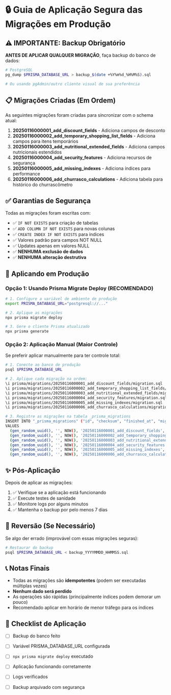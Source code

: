 # 🔒 Guia de Aplicação Segura das Migrações em Produção

## ⚠️ IMPORTANTE: Backup Obrigatório

**ANTES DE APLICAR QUALQUER MIGRAÇÃO**, faça backup do banco de dados:

```bash
# PostgreSQL
pg_dump $PRISMA_DATABASE_URL > backup_$(date +%Y%m%d_%H%M%S).sql

# Ou usando pgAdmin/outro cliente visual de sua preferência
```

## 📋 Migrações Criadas (Em Ordem)

As seguintes migrações foram criadas para sincronizar com o schema atual:

1. **20250116000001_add_discount_fields** - Adiciona campos de desconto
2. **20250116000002_add_temporary_shopping_list_fields** - Adiciona campos para itens temporários
3. **20250116000003_add_nutritional_extended_fields** - Adiciona campos nutricionais estendidos
4. **20250116000004_add_security_features** - Adiciona recursos de segurança
5. **20250116000005_add_missing_indexes** - Adiciona índices para performance
6. **20250116000006_add_churrasco_calculations** - Adiciona tabela para histórico do churrascômetro

## ✅ Garantias de Segurança

Todas as migrações foram escritas com:

- ✅ `IF NOT EXISTS` para criação de tabelas
- ✅ `ADD COLUMN IF NOT EXISTS` para novas colunas
- ✅ `CREATE INDEX IF NOT EXISTS` para índices
- ✅ Valores padrão para campos NOT NULL
- ✅ Updates apenas em valores NULL
- ✅ **NENHUMA exclusão de dados**
- ✅ **NENHUMA alteração destrutiva**

## 🚀 Aplicando em Produção

### Opção 1: Usando Prisma Migrate Deploy (RECOMENDADO)

```bash
# 1. Configure a variável de ambiente de produção
export PRISMA_DATABASE_URL="postgresql://..."

# 2. Aplique as migrações
npx prisma migrate deploy

# 3. Gere o cliente Prisma atualizado
npx prisma generate
```

### Opção 2: Aplicação Manual (Maior Controle)

Se preferir aplicar manualmente para ter controle total:

```bash
# 1. Conecte ao banco de produção
psql $PRISMA_DATABASE_URL

# 2. Aplique cada migração na ordem:
\i prisma/migrations/20250116000001_add_discount_fields/migration.sql
\i prisma/migrations/20250116000002_add_temporary_shopping_list_fields/migration.sql
\i prisma/migrations/20250116000003_add_nutritional_extended_fields/migration.sql
\i prisma/migrations/20250116000004_add_security_features/migration.sql
\i prisma/migrations/20250116000005_add_missing_indexes/migration.sql
\i prisma/migrations/20250116000006_add_churrasco_calculations/migration.sql

# 3. Registre as migrações na tabela _prisma_migrations
INSERT INTO "_prisma_migrations" ("id", "checksum", "finished_at", "migration_name", "logs", "rolled_back_at", "started_at", "applied_steps_count")
VALUES 
  (gen_random_uuid(), '', NOW(), '20250116000001_add_discount_fields', NULL, NULL, NOW(), 1),
  (gen_random_uuid(), '', NOW(), '20250116000002_add_temporary_shopping_list_fields', NULL, NULL, NOW(), 1),
  (gen_random_uuid(), '', NOW(), '20250116000003_add_nutritional_extended_fields', NULL, NULL, NOW(), 1),
  (gen_random_uuid(), '', NOW(), '20250116000004_add_security_features', NULL, NULL, NOW(), 1),
  (gen_random_uuid(), '', NOW(), '20250116000005_add_missing_indexes', NULL, NULL, NOW(), 1),
  (gen_random_uuid(), '', NOW(), '20250116000006_add_churrasco_calculations', NULL, NULL, NOW(), 1);
```

## ✨ Pós-Aplicação

Depois de aplicar as migrações:

1. ✅ Verifique se a aplicação está funcionando
2. ✅ Execute testes de sanidade
3. ✅ Monitore logs por alguns minutos
4. ✅ Mantenha o backup por pelo menos 7 dias

## 🔄 Reversão (Se Necessário)

Se algo der errado (improvável com essas migrações seguras):

```bash
# Restaurar do backup
psql $PRISMA_DATABASE_URL < backup_YYYYMMDD_HHMMSS.sql
```

## 📞 Notas Finais

- Todas as migrações são **idempotentes** (podem ser executadas múltiplas vezes)
- **Nenhum dado será perdido**
- As operações são rápidas (principalmente índices podem demorar um pouco)
- Recomendado aplicar em horário de menor tráfego para os índices

## 🎯 Checklist de Aplicação

- [ ] Backup do banco feito
- [ ] Variável PRISMA_DATABASE_URL configurada
- [ ] `npx prisma migrate deploy` executado
- [ ] Aplicação funcionando corretamente
- [ ] Logs verificados
- [ ] Backup arquivado com segurança

